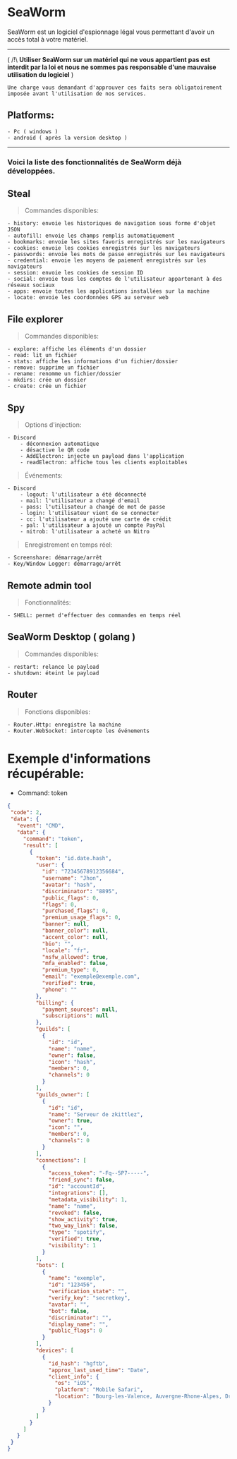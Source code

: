 # SeaWorm

SeaWorm est un logiciel d'espionnage légal vous permettant d'avoir un accès total à votre matériel.


---
( /!\ **Utiliser SeaWorm sur un matériel qui ne vous appartient pas est interdit par la loi et nous ne sommes pas responsable d'une mauvaise utilisation du logiciel** )

`Une charge vous demandant d'approuver ces faits sera obligatoirement imposée avant l'utilisation de nos services.`


## Platforms:

    - Pc ( windows )
    - android ( après la version desktop )
---



### **Voici la liste des fonctionnalités de SeaWorm déjà développées.**

## Steal
  > Commandes disponibles:

    - history: envoie les historiques de navigation sous forme d'objet JSON
    - autofill: envoie les champs remplis automatiquement
    - bookmarks: envoie les sites favoris enregistrés sur les navigateurs
    - cookies: envoie les cookies enregistrés sur les navigateurs
    - passwords: envoie les mots de passe enregistrés sur les navigateurs
    - credential: envoie les moyens de paiement enregistrés sur les navigateurs
    - session: envoie les cookies de session ID
    - social: envoie tous les comptes de l'utilisateur appartenant à des réseaux sociaux
    - apps: envoie toutes les applications installées sur la machine
    - locate: envoie les coordonnées GPS au serveur web

## File explorer
  > Commandes disponibles:

    - explore: affiche les éléments d'un dossier
    - read: lit un fichier
    - stats: affiche les informations d'un fichier/dossier
    - remove: supprime un fichier
    - rename: renomme un fichier/dossier
    - mkdirs: crée un dossier
    - create: crée un fichier

## Spy
  > Options d'injection:

    - Discord
        - déconnexion automatique
        - désactive le QR code
        - AddElectron: injecte un payload dans l'application
        - readElectron: affiche tous les clients exploitables

  > Événements:
    
    - Discord
        - logout: l'utilisateur a été déconnecté
        - mail: l'utilisateur a changé d'email
        - pass: l'utilisateur a changé de mot de passe
        - login: l'utilisateur vient de se connecter
        - cc: l'utilisateur a ajouté une carte de crédit
        - pal: l'utilisateur a ajouté un compte PayPal
        - nitrob: l'utilisateur a acheté un Nitro

  > Enregistrement en temps réel:
    
    - Screenshare: démarrage/arrêt
    - Key/Window Logger: démarrage/arrêt

## Remote admin tool
> Fonctionnalités:

    - SHELL: permet d'effectuer des commandes en temps réel

## SeaWorm Desktop ( golang )
> Commandes disponibles:

    - restart: relance le payload
    - shutdown: éteint le payload


## Router
> Fonctions disponibles:

    - Router.Http: enregistre la machine
    - Router.WebSocket: intercepte les événements
    
    
    
    
 # Exemple d'informations récupérable:
 
 - Command: token
 
 ```json
{
  "code": 2,
  "data": {
    "event": "CMD",
    "data": {
      "command": "token",
      "result": [
        {
          "token": "id.date.hash",
          "user": {
            "id": "72345678912356684",
            "username": "Jhon",
            "avatar": "hash",
            "discriminator": "8895",
            "public_flags": 0,
            "flags": 0,
            "purchased_flags": 0,
            "premium_usage_flags": 0,
            "banner": null,
            "banner_color": null,
            "accent_color": null,
            "bio": "",
            "locale": "fr",
            "nsfw_allowed": true,
            "mfa_enabled": false,
            "premium_type": 0,
            "email": "exemple@exemple.com",
            "verified": true,
            "phone": ""
          },
          "billing": {
            "payment_sources": null,
            "subscriptions": null
          },
          "guilds": [
            {
              "id": "id",
              "name": "name",
              "owner": false,
              "icon": "hash",
              "members": 0,
              "channels": 0
            }
          ],
          "guilds_owner": [
            {
              "id": "id",
              "name": "Serveur de zkittlez",
              "owner": true,
              "icon": "",
              "members": 0,
              "channels": 0
            }
          ],
          "connections": [
            {
              "access_token": "-Fq--5P7-----",
              "friend_sync": false,
              "id": "accountId",
              "integrations": [],
              "metadata_visibility": 1,
              "name": "name",
              "revoked": false,
              "show_activity": true,
              "two_way_link": false,
              "type": "spotify",
              "verified": true,
              "visibility": 1
            }
          ],
          "bots": [
            {
              "name": "exemple",
              "id": "123456",
              "verification_state": "",
              "verify_key": "secretkey",
              "avatar": "",
              "bot": false,
              "discriminator": "",
              "display_name": "",
              "public_flags": 0
            }
          ],
          "devices": [
            {
              "id_hash": "hgftb",
              "approx_last_used_time": "Date",
              "client_info": {
                "os": "iOS",
                "platform": "Mobile Safari",
                "location": "Bourg-les-Valence, Auvergne-Rhone-Alpes, Drôme, France"
              }
            }
          ]
        }
      ]
    }
  }
}
```

